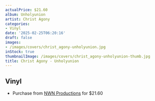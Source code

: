 ```yaml
---
actualPrice: $21.60
album: Unholyunion
artist: Christ Agony
categories:
- Vinyl
date: '2025-02-25T06:20:16'
draft: false
images:
- /images/covers/christ_agony-unholyunion.jpg
inStock: true
thumbnailImage: /images/covers/christ_agony-unholyunion-thumb.jpg
title: Christ Agony - Unholyunion
---
```


## Vinyl
* Purchase from [NWN Productions](http://shop.nwnprod.com/index.php?route=product/product&path=75&product_id=53443&sort=pd.name&order=ASC) for $21.60
